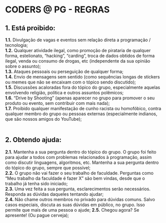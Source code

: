 # CODERS @ PG - REGRAS

## 1. Está proibido:<br />
**1.1.** Divulgação de vagas e eventos sem relação direta a programação / tecnologia;<br />
**1.2.** Qualquer atividade ilegal, como promoção de pirataria de qualquer forma, estelionato, “hacking”, “carding”, troca de dados obtidos de forma ilegal, venda ou consumo de drogas, etc (independente da sua opinião sobre o assunto);<br />
**1.3.** Ataques pessoais ou perseguição de qualquer forma;<br />
**1.4.** Envio de mensagens sem sentido (como sequências longas de stickers ou memes que não se encaixam com o tópico sendo discutido);<br />
**1.5.** Discussões acaloradas fora do tópico do grupo, especialmente aquelas envolvendo religião, política e outros assuntos polêmicos;<br />
**1.6.** “Drive by Shooting” (apenas aparecer no grupo para promover o seu produto ou evento, sem contribuir com mais nada);
<br />
**1.7.** Proibido qualquer manifestação de cunho racista ou homofóbico, contra qualquer membro do grupo ou pessoas externas (especialmente indianos, que são nossos amigos do YouTube);
<br /><br />
## 2. Obtendo ajuda:<br />
**2.1.** Mantenha a sua pergunta dentro do tópico do grupo. O grupo foi feito para ajudar a todos com problemas relacionados à programação, assim como discutir linguagens, algoritmos, etc. Mantenha a sua pergunta dentro do tópico do grupo, sempre que possível;<br />
**2.2.** O grupo não vai fazer o seu trabalho de faculdade. Perguntas como “Meu trabalho da faculdade é fazer X” são bem vindas, desde que o trabalho já tenha sido iniciado;<br />
**2.3.** Uma vez feita a sua pergunta, esclarecimentos serão necessários. Responda as dúvidas daqueles tentando ajudar;<br />
**2.4.** Não chame outros membros no privado para dúvidas comuns. Salvo casos especiais, discuta as suas dúvidas em público, no grupo. Isso permite que mais de uma pessoa o ajude;
**2.5.** Chegou agora? Se apresente! (Ou pague cerveja);
